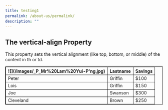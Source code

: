 ```yaml
---
title: testing1
permalink: /about-us/permalink/
description: ""
---
```

<head>
<style>
table, td, th {
  border: 1px solid black;
}

table {
  border-collapse: collapse;
  width: 100%;
}

td {
  height: 50px;
  vertical-align: bottom;
}
</style>
</head>
<body>

<h2>The vertical-align Property</h2>

<p>This property sets the vertical alignment (like top, bottom, or middle) of the content in th or td.</p>

<table>
  <tr>
    <th>![](/images/_P_Mr%20Lam%20Yui-P'ng.jpg)</th>
    <th>Lastname</th>
    <th>Savings</th>
  </tr>
  <tr>
    <td>Peter</td>
    <td>Griffin</td>
    <td>$100</td>
  </tr>
  <tr>
    <td>Lois</td>
    <td>Griffin</td>
    <td>$150</td>
  </tr>
  <tr>
    <td>Joe</td>
    <td>Swanson</td>
    <td>$300</td>
  </tr>
  <tr>
    <td>Cleveland</td>
    <td>Brown</td>
    <td>$250</td>
  </tr>
</table>

</body>